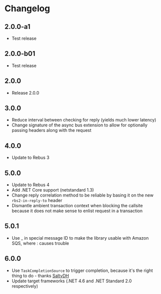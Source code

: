 # Changelog

## 2.0.0-a1

* Test release

## 2.0.0-b01

* Test release

## 2.0.0

* Release 2.0.0

## 3.0.0

* Reduce interval between checking for reply (yields much lower latency)
* Change signature of the async bus extension to allow for optionally passing headers along with the request

## 4.0.0

* Update to Rebus 3

## 5.0.0

* Update to Rebus 4
* Add .NET Core support (netstandard 1.3)
* Change reply correlation method to be reliable by basing it on the new `rbs2-in-reply-to` header
* Dismantle ambient transaction context when blocking the callsite because it does not make sense to enlist request in a transaction

## 5.0.1

* Use _ in special message ID to make the library usable with Amazon SQS, where : causes trouble

## 6.0.0

* Use `TaskCompletionSource` to trigger completion, because it's the right thing to do - thanks [SaltyDH]
* Update target frameworks (.NET 4.6 and .NET Standard 2.0 respectively)

[SaltyDH]: https://github.com/SaltyDH